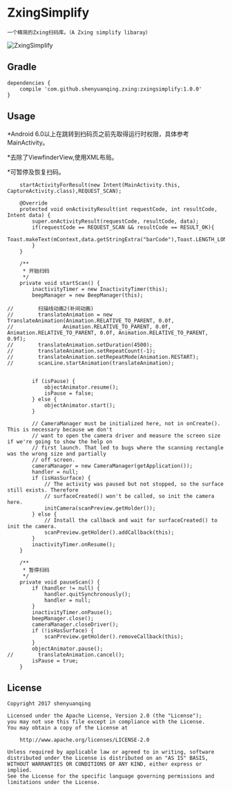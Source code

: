 # ZxingSimplify
    一个精简的Zxing扫码库。（A Zxing simplify libaray）

![ZxingSimplify](https://github.com/shenyuanqing/ZxingSimplify/blob/master/images/zxingsimplify.png)

Gradle
------
```
dependencies {
    compile 'com.github.shenyuanqing.zxing:zxingsimplify:1.0.0'
}
```

Usage
-----
*Android 6.0以上在跳转到扫码页之前先取得运行时权限，具体参考MainActivity。

*去除了ViewfinderView,使用XML布局。

*可暂停及恢复扫码。

```
    startActivityForResult(new Intent(MainActivity.this, CaptureActivity.class),REQUEST_SCAN);

    @Override
    protected void onActivityResult(int requestCode, int resultCode, Intent data) {
        super.onActivityResult(requestCode, resultCode, data);
        if(requestCode == REQUEST_SCAN && resultCode == RESULT_OK){
            Toast.makeText(mContext,data.getStringExtra("barCode"),Toast.LENGTH_LONG).show();
        }
    }
```

```
    /**
     * 开始扫码
     */
    private void startScan() {
        inactivityTimer = new InactivityTimer(this);
        beepManager = new BeepManager(this);

//        扫描线动画2(补间动画)
//        translateAnimation = new TranslateAnimation(Animation.RELATIVE_TO_PARENT, 0.0f,
//                Animation.RELATIVE_TO_PARENT, 0.0f, Animation.RELATIVE_TO_PARENT, 0.0f, Animation.RELATIVE_TO_PARENT, 0.9f);
//        translateAnimation.setDuration(4500);
//        translateAnimation.setRepeatCount(-1);
//        translateAnimation.setRepeatMode(Animation.RESTART);
//        scanLine.startAnimation(translateAnimation);


        if (isPause) {
            objectAnimator.resume();
            isPause = false;
        } else {
            objectAnimator.start();
        }

        // CameraManager must be initialized here, not in onCreate(). This is necessary because we don't
        // want to open the camera driver and measure the screen size if we're going to show the help on
        // first launch. That led to bugs where the scanning rectangle was the wrong size and partially
        // off screen.
        cameraManager = new CameraManager(getApplication());
        handler = null;
        if (isHasSurface) {
            // The activity was paused but not stopped, so the surface still exists. Therefore
            // surfaceCreated() won't be called, so init the camera here.
            initCamera(scanPreview.getHolder());
        } else {
            // Install the callback and wait for surfaceCreated() to init the camera.
            scanPreview.getHolder().addCallback(this);
        }
        inactivityTimer.onResume();
    }

    /**
     * 暂停扫码
     */
    private void pauseScan() {
        if (handler != null) {
            handler.quitSynchronously();
            handler = null;
        }
        inactivityTimer.onPause();
        beepManager.close();
        cameraManager.closeDriver();
        if (!isHasSurface) {
            scanPreview.getHolder().removeCallback(this);
        }
        objectAnimator.pause();
//        translateAnimation.cancel();
        isPause = true;
    }
```

License
-------

    Copyright 2017 shenyuanqing

    Licensed under the Apache License, Version 2.0 (the "License");
    you may not use this file except in compliance with the License.
    You may obtain a copy of the License at

        http://www.apache.org/licenses/LICENSE-2.0

    Unless required by applicable law or agreed to in writing, software
    distributed under the License is distributed on an "AS IS" BASIS,
    WITHOUT WARRANTIES OR CONDITIONS OF ANY KIND, either express or implied.
    See the License for the specific language governing permissions and
    limitations under the License.

